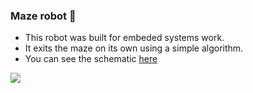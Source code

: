 ### Maze robot :robot:

 - This robot was built for embeded systems work.
 - It exits the maze on its own using a simple algorithm.
 - You can see the schematic [here](./doc/SCH.pdf)

![](doc/maze-robot.gif)
